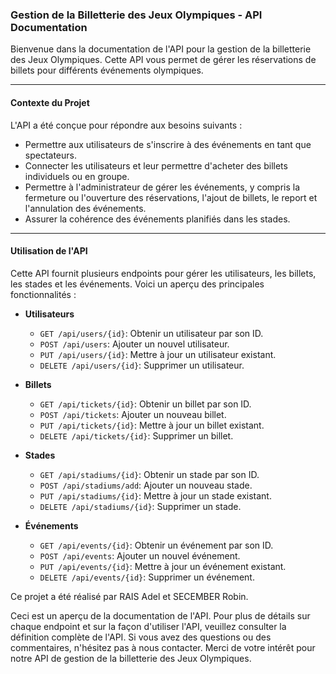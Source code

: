 ### Gestion de la Billetterie des Jeux Olympiques - API Documentation

Bienvenue dans la documentation de l'API pour la gestion de la billetterie des Jeux Olympiques. Cette API vous permet de gérer les réservations de billets pour différents événements olympiques.

---

#### Contexte du Projet

L'API a été conçue pour répondre aux besoins suivants :

- Permettre aux utilisateurs de s'inscrire à des événements en tant que spectateurs.
- Connecter les utilisateurs et leur permettre d'acheter des billets individuels ou en groupe.
- Permettre à l'administrateur de gérer les événements, y compris la fermeture ou l'ouverture des réservations, l'ajout de billets, le report et l'annulation des événements.
- Assurer la cohérence des événements planifiés dans les stades.

---

#### Utilisation de l'API

Cette API fournit plusieurs endpoints pour gérer les utilisateurs, les billets, les stades et les événements. Voici un aperçu des principales fonctionnalités :

- **Utilisateurs**
    - `GET /api/users/{id}`: Obtenir un utilisateur par son ID.
    - `POST /api/users`: Ajouter un nouvel utilisateur.
    - `PUT /api/users/{id}`: Mettre à jour un utilisateur existant.
    - `DELETE /api/users/{id}`: Supprimer un utilisateur.

- **Billets**
    - `GET /api/tickets/{id}`: Obtenir un billet par son ID.
    - `POST /api/tickets`: Ajouter un nouveau billet.
    - `PUT /api/tickets/{id}`: Mettre à jour un billet existant.
    - `DELETE /api/tickets/{id}`: Supprimer un billet.

- **Stades**
    - `GET /api/stadiums/{id}`: Obtenir un stade par son ID.
    - `POST /api/stadiums/add`: Ajouter un nouveau stade.
    - `PUT /api/stadiums/{id}`: Mettre à jour un stade existant.
    - `DELETE /api/stadiums/{id}`: Supprimer un stade.

- **Événements**
    - `GET /api/events/{id}`: Obtenir un événement par son ID.
    - `POST /api/events`: Ajouter un nouvel événement.
    - `PUT /api/events/{id}`: Mettre à jour un événement existant.
    - `DELETE /api/events/{id}`: Supprimer un événement.


Ce projet a été réalisé par RAIS Adel et SECEMBER Robin.

Ceci est un aperçu de la documentation de l'API. Pour plus de détails sur chaque endpoint et sur la façon d'utiliser l'API, veuillez consulter la définition complète de l'API. Si vous avez des questions ou des commentaires, n'hésitez pas à nous contacter. Merci de votre intérêt pour notre API de gestion de la billetterie des Jeux Olympiques.
